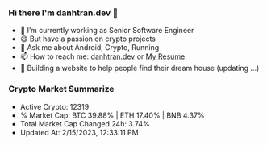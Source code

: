 ### Hi there I'm danhtran.dev 👋

- 🔭 I’m currently working as Senior Software Engineer
- 😄 But have a passion on crypto projects
- 💬 Ask me about Android, Crypto, Running 
- 📫 How to reach me: <a href="https://danhtran.dev" target="_blank">danhtran.dev</a> or <a href="Dan-Resume.pdf" target="_blank">My Resume</a>
- 🌱 Building a website to help people find their dream house (updating ...)

### Crypto Market Summarize
- Active Crypto: 12319
- % Market Cap: BTC 39.88% | ETH 17.40% | BNB 4.37%
- Total Market Cap Changed 24h: 3.74%
- Updated At: 2/15/2023, 12:33:11 PM
